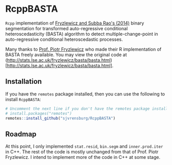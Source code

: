 # RcppBASTA

`Rcpp` implementation of [Fryzlewicz and Subba Rao's (2014)](https://doi.org/10.1111/rssb.12054) binary segmentation for transformed auto-regressive conditional heteroscedasticity (BASTA) algorithm to detect multiple-change-point in auto-regressive conditional heteroscedastic processes.

Many thanks to [Prof. Piotr Fryzlewicz](https://stats.lse.ac.uk/fryzlewicz/) who made their R implementation of BASTA freely available. You may view the original code at (http://stats.lse.ac.uk/fryzlewicz/basta/basta.html)[http://stats.lse.ac.uk/fryzlewicz/basta/basta.html].

## Installation

If you have the `remotes` package installed, then you can use the following to install `RcppBASTA`:

```r
# Uncomment the next line if you don't have the remotes package installed.
# install.packages("remotes")
remotes::install_github("sjvrensburg/RcppBASTA")
```

## Roadmap

At this point, I only implemented `stat.resid`, `bin.segm` and `inner.prod.iter` in C++. The rest of the code is mostly unchanged from that of Prof. Piotr Fryzlewicz. I intend to implement more of the code in C++ at some stage.
